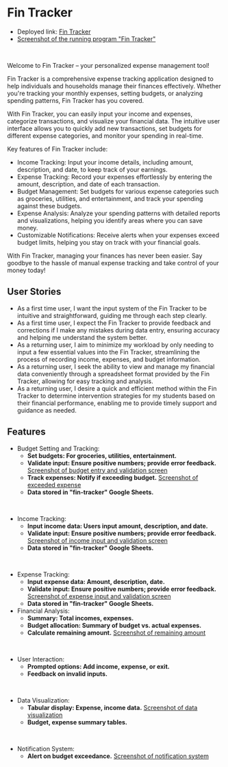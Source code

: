 # Fin Tracker
- Deployed link: [Fin Tracker](https://fintracker-d91e74e9f79d.herokuapp.com/)
- [Screenshot of the running program "Fin Tracker"](assets/images/start.png)

<br>

Welcome to Fin Tracker – your personalized expense management tool!

Fin Tracker is a comprehensive expense tracking application designed to help individuals and households manage their finances effectively. Whether you're tracking your monthly expenses, setting budgets, or analyzing spending patterns, Fin Tracker has you covered.

With Fin Tracker, you can easily input your income and expenses, categorize transactions, and visualize your financial data. The intuitive user interface allows you to quickly add new transactions, set budgets for different expense categories, and monitor your spending in real-time.

Key features of Fin Tracker include:

- Income Tracking: Input your income details, including amount, description, and date, to keep track of your earnings.
- Expense Tracking: Record your expenses effortlessly by entering the amount, description, and date of each transaction.
- Budget Management: Set budgets for various expense categories such as groceries, utilities, and entertainment, and track your spending against these budgets.
- Expense Analysis: Analyze your spending patterns with detailed reports and visualizations, helping you identify areas where you can save money.
- Customizable Notifications: Receive alerts when your expenses exceed budget limits, helping you stay on track with your financial goals.

With Fin Tracker, managing your finances has never been easier. Say goodbye to the hassle of manual expense tracking and take control of your money today!

## User Stories
- As a first time user, I want the input system of the Fin Tracker to be intuitive and straightforward, guiding me through each step clearly.
- As a first time user, I expect the Fin Tracker to provide feedback and corrections if I make any mistakes during data entry, ensuring accuracy and helping me understand the system better.
- As a returning user, I aim to minimize my workload by only needing to input a few essential values into the Fin Tracker, streamlining the process of recording income, expenses, and budget information.
- As a returning user, I seek the ability to view and manage my financial data conveniently through a spreadsheet format provided by the Fin Tracker, allowing for easy tracking and analysis.
- As a returning user, I desire a quick and efficient method within the Fin Tracker to determine intervention strategies for my students based on their financial performance, enabling me to provide timely support and guidance as needed.

## Features
- Budget Setting and Tracking:
    - __Set budgets: For groceries, utilities, entertainment.__
    - __Validate input: Ensure positive numbers; provide error feedback.__
[Screenshot of budget entry and validation screen](assets/images/budget-validation.png)
    - __Track expenses: Notify if exceeding budget.__
[Screenshot of exceeded expense](assets/images/exceeded-expense.png)
    - __Data stored in "fin-tracker" Google Sheets.__
<br>

- Income Tracking:
    - __Input income data: Users input amount, description, and date.__
    - __Validate input: Ensure positive numbers; provide error feedback.__
[Screenshot of income input and validation screen](assets/images/income-validation.png)
    - __Data stored in "fin-tracker" Google Sheets.__
<br>

- Expense Tracking:
    - __Input expense data: Amount, description, date.__
    - __Validate input: Ensure positive numbers; provide error feedback.__
[Screenshot of expense input and validation screen](assets/images/expense-validation.png)
    - __Data stored in "fin-tracker" Google Sheets.__
- Financial Analysis:
    - __Summary: Total incomes, expenses.__
    - __Budget allocation: Summary of budget vs. actual expenses.__
    - __Calculate remaining amount.__
[Screenshot of remaining amount](assets/images/remaining-amount.png)
<br>

- User Interaction:
    - __Prompted options: Add income, expense, or exit.__
    - __Feedback on invalid inputs.__
<br>

- Data Visualization:
    - __Tabular display: Expense, income data.__
[Screenshot of data visualization](assets/images/display.png)
    - __Budget, expense summary tables.__
<br>

- Notification System:
    - __Alert on budget exceedance.__
[Screenshot of notification system](assets/images/notification.png)